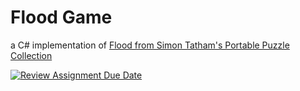 # Flood Game

a C# implementation of [Flood from Simon Tatham's Portable Puzzle Collection](https://www.chiark.greenend.org.uk/~sgtatham/puzzles/js/flood.html)

[![Review Assignment Due Date](https://classroom.github.com/assets/deadline-readme-button-24ddc0f5d75046c5622901739e7c5dd533143b0c8e959d652212380cedb1ea36.svg)](https://classroom.github.com/a/vdeMqflE)
